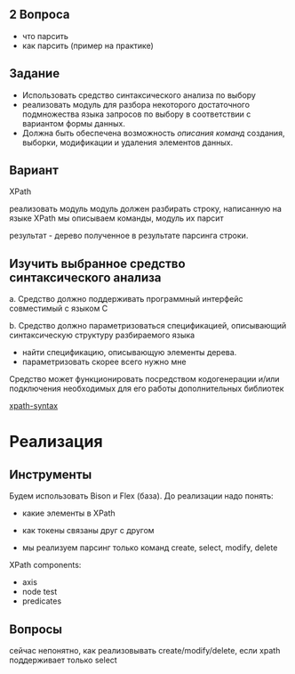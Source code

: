 ## 2 Вопроса
- что парсить
- как парсить (пример на практике)

## Задание
- Использовать средство синтаксического анализа по выбору
- реализовать модуль для разбора некоторого достаточного подмножества языка запросов по выбору в соответствии с вариантом формы данных.
- Должна быть обеспечена возможность *описания команд* создания, выборки, модификации и удаления элементов данных.

## Вариант
XPath

реализовать модуль
модуль должен разбирать строку, написанную на языке XPath
мы описываем команды, модуль их парсит

результат - дерево полученное в результате парсинга строки.

## Изучить выбранное средство синтаксического анализа
a. Средство должно поддерживать программный интерфейс совместимый с языком С

b. Средство должно параметризоваться спецификацией, описывающий синтаксическую структуру разбираемого языка
- найти спецификацию, описывающую элементы дерева.
- параметризовать скорее всего нужно мне

Средство может функционировать посредством кодогенерации и/или подключения необходимых для его работы дополнительных библиотек

<!-- d. Средство может быть реализовано с нуля, в этом случае оно должно быть основано на обобщённом алгоритме, управляемом спецификацией -->

[xpath-syntax](https://www.w3schools.com/xml/xpath_syntax.asp)

# Реализация
## Инструменты

Будем использовать Bison и Flex (база).
До реализации надо понять:
- какие элементы в XPath
- как токены связаны друг с другом

- мы реализуем парсинг только команд create, select, modify, delete

XPath components:
- axis
- node test
- predicates

## Вопросы
сейчас непонятно, как реализовывать create/modify/delete, если xpath поддерживает только select

